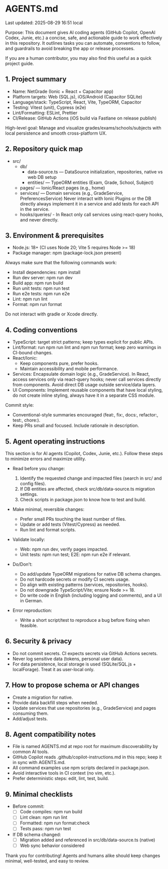 # AGENTS.md

Last updated: 2025-08-29 16:51 local

Purpose: This document gives AI coding agents (GitHub Copilot, OpenAI Codex, Junie, etc.) a concise, safe, and
actionable guide to work effectively in this repository. It outlines tasks you can automate, conventions to follow, and
guardrails to avoid breaking the app or release processes.

If you are a human contributor, you may also find this useful as a quick project guide.

## 1. Project summary

- Name: NetGrade (Ionic + React + Capacitor app)
- Platform targets: Web (SQL.js), iOS/Android (Capacitor SQLite)
- Language/stack: TypeScript, React, Vite, TypeORM, Capacitor
- Testing: Vitest (unit), Cypress (e2e)
- Lint/Formatting: ESLint, Prettier
- CI/Release: GitHub Actions (iOS build via Fastlane on release publish)

High-level goal: Manage and visualize grades/exams/schools/subjects with local persistence and smooth cross-platform UX.

## 2. Repository quick map

- src/
  - db/
    - data-source.ts — DataSource initialization, repositories, native vs web DB setup
    - entities/ — TypeORM entities (Exam, Grade, School, Subject)
  - pages/ — Ionic/React pages (e.g., home)
  - services/ — Domain services (e.g., GradeService, PreferencesService) Never interact with Ionic Plugins or the DB
    directly always implement it in a service and add tests for each API in the service.
  - hooks/queries/ - In React only call services using react-query hooks, and never directly.

## 3. Environment & prerequisites

- Node.js: 18+ (CI uses Node 20; Vite 5 requires Node >= 18)
- Package manager: npm (package-lock.json present)

Always make sure that the following commands work:

- Install dependencies: npm install
- Run dev server: npm run dev
- Build app: npm run build
- Run unit tests: npm run test
- Run e2e tests: npm run e2e
- Lint: npm run lint
- Format: npm run format

Do not interact with gradle or Xcode directly.

## 4. Coding conventions

- TypeScript: target strict patterns; keep types explicit for public APIs.
- Lint/format: run npm run lint and npm run format; keep zero warnings in CI-bound changes.
- React/Ionic:
  - Keep components pure, prefer hooks.
  - Maintain accessibility and mobile performance.
- Services: Encapsulate domain logic (e.g., GradeService). In React, access services only via react-query hooks; never
  call services directly from components. Avoid direct DB usage outside service/data layers.
- UI Components: Implement reusable components that have local styling, do not create inline styling, always have it in
  a separate CSS module.

Commit style:

- Conventional-style summaries encouraged (feat:, fix:, docs:, refactor:, test:, chore:).
- Keep PRs small and focused. Include rationale in description.

## 5. Agent operating instructions

This section is for AI agents (Copilot, Codex, Junie, etc.). Follow these steps to minimize errors and maximize utility.

- Read before you change:

  1. Identify the requested change and impacted files (search in src/ and config files).
  2. If DB entities are affected, check src/db/data-source.ts migration settings.
  3. Check scripts in package.json to know how to test and build.

- Make minimal, reversible changes:

  - Prefer small PRs touching the least number of files.
  - Update or add tests (Vitest/Cypress) as needed.
  - Run lint and format scripts.

- Validate locally:

  - Web: npm run dev, verify pages impacted.
  - Unit tests: npm run test; E2E: npm run e2e if relevant.

- Do/Don’t:

  - Do add/update TypeORM migrations for native DB schema changes.
  - Do not hardcode secrets or modify CI secrets usage.
  - Do align with existing patterns (services, repositories, hooks).
  - Do not downgrade TypeScript/Vite; ensure Node >= 18.
  - Do write code in English (including logging and comments), and a UI in German.

- Error reproduction:
  - Write a short script/test to reproduce a bug before fixing when feasible.

## 6. Security & privacy

- Do not commit secrets. CI expects secrets via GitHub Actions secrets.
- Never log sensitive data (tokens, personal user data).
- For data persistence, local storage is used (SQLite/SQL.js + localForage). Treat it as user-local only.

## 7. How to propose schema or API changes

- Create a migration for native.
- Provide data backfill steps when needed.
- Update services that use repositories (e.g., GradeService) and pages consuming them.
- Add/adjust tests.

## 8. Agent compatibility notes

- File is named AGENTS.md at repo root for maximum discoverability by common AI tools.
- GitHub Copilot reads .github/copilot-instructions.md in this repo; keep it in sync with AGENTS.md.
- All command examples use npm scripts declared in package.json.
- Avoid interactive tools in CI context (no vim, etc.).
- Prefer deterministic steps: edit, lint, test, build.

## 9. Minimal checklists

- Before commit:
  - [ ] Code compiles: npm run build
  - [ ] Lint clean: npm run lint
  - [ ] Formatted: npm run format:check
  - [ ] Tests pass: npm run test
- If DB schema changed:
  - [ ] Migration added and referenced in src/db/data-source.ts (native)
  - [ ] Web sync behavior considered

Thank you for contributing! Agents and humans alike should keep changes minimal, well-tested, and easy to review.

